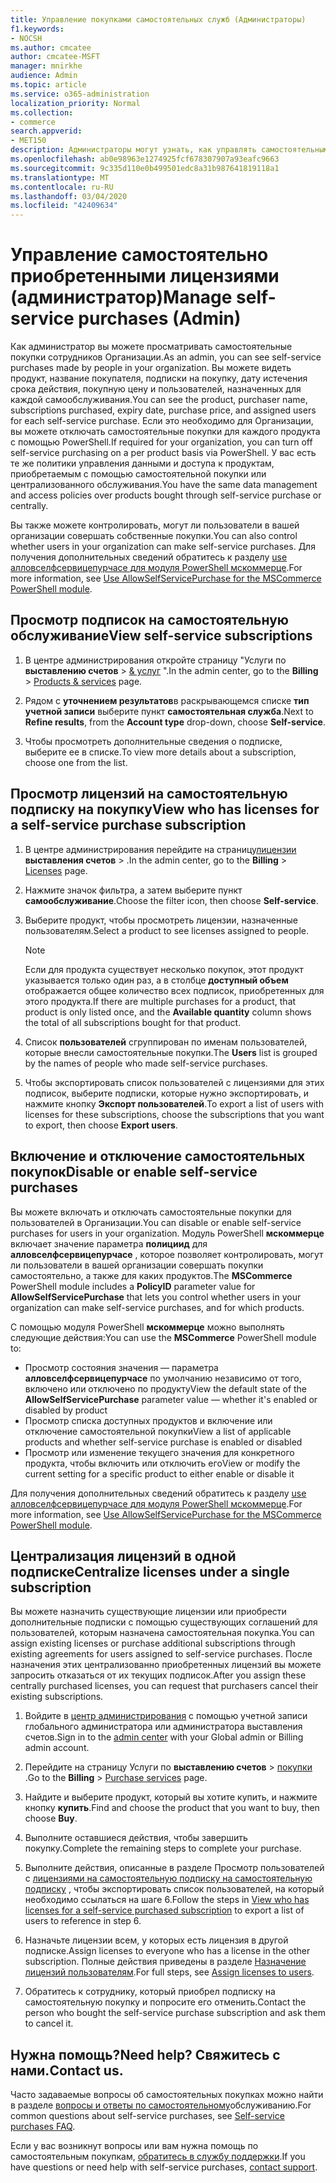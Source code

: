```yaml
---
title: Управление покупками самостоятельных служб (Администраторы)
f1.keywords:
- NOCSH
ms.author: cmcatee
author: cmcatee-MSFT
manager: mnirkhe
audience: Admin
ms.topic: article
ms.service: o365-administration
localization_priority: Normal
ms.collection:
- commerce
search.appverid:
- MET150
description: Администраторы могут узнать, как управлять самостоятельными покупками пользователей в Организации.
ms.openlocfilehash: ab0e98963e1274925fcf678307907a93eafc9663
ms.sourcegitcommit: 9c335d110e0b499501edc8a31b987641819118a1
ms.translationtype: MT
ms.contentlocale: ru-RU
ms.lasthandoff: 03/04/2020
ms.locfileid: "42409634"
---
```

# <a name="manage-self-service-purchases-admin"></a><span data-ttu-id="42bca-103">Управление самостоятельно приобретенными лицензиями (администратор)</span><span class="sxs-lookup"><span data-stu-id="42bca-103">Manage self-service purchases (Admin)</span></span>

<span data-ttu-id="42bca-104">Как администратор вы можете просматривать самостоятельные покупки сотрудников Организации.</span><span class="sxs-lookup"><span data-stu-id="42bca-104">As an admin, you can see self-service purchases made by people in your organization.</span></span> <span data-ttu-id="42bca-105">Вы можете видеть продукт, название покупателя, подписки на покупку, дату истечения срока действия, покупную цену и пользователей, назначенных для каждой самообслуживания.</span><span class="sxs-lookup"><span data-stu-id="42bca-105">You can see the product, purchaser name, subscriptions purchased, expiry date, purchase price, and assigned users for each self-service purchase.</span></span> <span data-ttu-id="42bca-106">Если это необходимо для Организации, вы можете отключать самостоятельные покупки для каждого продукта с помощью PowerShell.</span><span class="sxs-lookup"><span data-stu-id="42bca-106">If required for your organization, you can turn off self-service purchasing on a per product basis via PowerShell.</span></span> <span data-ttu-id="42bca-107">У вас есть те же политики управления данными и доступа к продуктам, приобретаемым с помощью самостоятельной покупки или централизованного обслуживания.</span><span class="sxs-lookup"><span data-stu-id="42bca-107">You have the same data management and access policies over products bought through self-service purchase or centrally.</span></span>

<span data-ttu-id="42bca-108">Вы также можете контролировать, могут ли пользователи в вашей организации совершать собственные покупки.</span><span class="sxs-lookup"><span data-stu-id="42bca-108">You can also control whether users in your organization can make self-service purchases.</span></span> <span data-ttu-id="42bca-109">Для получения дополнительных сведений обратитесь к разделу [use алловселфсервицепурчасе для модуля PowerShell мскоммерце](allowselfservicepurchase-powershell.md).</span><span class="sxs-lookup"><span data-stu-id="42bca-109">For more information, see [Use AllowSelfServicePurchase for the MSCommerce PowerShell module](allowselfservicepurchase-powershell.md).</span></span>

## <a name="view-self-service-subscriptions"></a><span data-ttu-id="42bca-110">Просмотр подписок на самостоятельную обслуживание</span><span class="sxs-lookup"><span data-stu-id="42bca-110">View self-service subscriptions</span></span>

1. <span data-ttu-id="42bca-111">В центре администрирования откройте страницу "Услуги по **выставлению счетов** > <a href="https://go.microsoft.com/fwlink/p/?linkid=842054" target="_blank">& услуг</a> ".</span><span class="sxs-lookup"><span data-stu-id="42bca-111">In the admin center, go to the **Billing** > <a href="https://go.microsoft.com/fwlink/p/?linkid=842054" target="_blank">Products & services</a> page.</span></span>

2. <span data-ttu-id="42bca-112">Рядом с **уточнением результатов**в раскрывающемся списке **тип учетной записи** выберите пункт **самостоятельная служба**.</span><span class="sxs-lookup"><span data-stu-id="42bca-112">Next to **Refine results**, from the **Account type** drop-down, choose **Self-service**.</span></span>

3. <span data-ttu-id="42bca-113">Чтобы просмотреть дополнительные сведения о подписке, выберите ее в списке.</span><span class="sxs-lookup"><span data-stu-id="42bca-113">To view more details about a subscription, choose one from the list.</span></span>

## <a name="view-who-has-licenses-for-a-self-service-purchase-subscription"></a><span data-ttu-id="42bca-114">Просмотр лицензий на самостоятельную подписку на покупку</span><span class="sxs-lookup"><span data-stu-id="42bca-114">View who has licenses for a self-service purchase subscription</span></span>

1. <span data-ttu-id="42bca-115">В центре администрирования перейдите на страницу<a href="https://go.microsoft.com/fwlink/p/?linkid=842264" target="_blank">лицензии</a> **выставления счетов** > .</span><span class="sxs-lookup"><span data-stu-id="42bca-115">In the admin center, go to the **Billing** > <a href="https://go.microsoft.com/fwlink/p/?linkid=842264" target="_blank">Licenses</a> page.</span></span>

2. <span data-ttu-id="42bca-116">Нажмите значок фильтра, а затем выберите пункт **самообслуживание**.</span><span class="sxs-lookup"><span data-stu-id="42bca-116">Choose the filter icon, then choose **Self-service**.</span></span>

3. <span data-ttu-id="42bca-117">Выберите продукт, чтобы просмотреть лицензии, назначенные пользователям.</span><span class="sxs-lookup"><span data-stu-id="42bca-117">Select a product to see licenses assigned to people.</span></span>

    > [!NOTE]
    > <span data-ttu-id="42bca-118">Если для продукта существует несколько покупок, этот продукт указывается только один раз, а в столбце **доступный объем** отображается общее количество всех подписок, приобретенных для этого продукта.</span><span class="sxs-lookup"><span data-stu-id="42bca-118">If there are multiple purchases for a product, that product is only listed once, and the **Available quantity** column shows the total of all subscriptions bought for that product.</span></span>

4. <span data-ttu-id="42bca-119">Список **пользователей** сгруппирован по именам пользователей, которые внесли самостоятельные покупки.</span><span class="sxs-lookup"><span data-stu-id="42bca-119">The **Users** list is grouped by the names of people who made self-service purchases.</span></span>

5. <span data-ttu-id="42bca-120">Чтобы экспортировать список пользователей с лицензиями для этих подписок, выберите подписки, которые нужно экспортировать, и нажмите кнопку **Экспорт пользователей**.</span><span class="sxs-lookup"><span data-stu-id="42bca-120">To export a list of users with licenses for these subscriptions, choose the subscriptions that you want to export, then choose **Export users**.</span></span>

## <a name="disable-or-enable-self-service-purchases"></a><span data-ttu-id="42bca-121">Включение и отключение самостоятельных покупок</span><span class="sxs-lookup"><span data-stu-id="42bca-121">Disable or enable self-service purchases</span></span>

<span data-ttu-id="42bca-122">Вы можете включать и отключать самостоятельные покупки для пользователей в Организации.</span><span class="sxs-lookup"><span data-stu-id="42bca-122">You can disable or enable self-service purchases for users in your organization.</span></span> <span data-ttu-id="42bca-123">Модуль PowerShell **мскоммерце** включает значение параметра **полициид** для **алловселфсервицепурчасе** , которое позволяет контролировать, могут ли пользователи в вашей организации совершать покупки самостоятельно, а также для каких продуктов.</span><span class="sxs-lookup"><span data-stu-id="42bca-123">The **MSCommerce** PowerShell module includes a **PolicyID** parameter value for **AllowSelfServicePurchase** that lets you control whether users in your organization can make self-service purchases, and for which products.</span></span>

<span data-ttu-id="42bca-124">С помощью модуля PowerShell **мскоммерце** можно выполнять следующие действия:</span><span class="sxs-lookup"><span data-stu-id="42bca-124">You can use the **MSCommerce** PowerShell module to:</span></span>

- <span data-ttu-id="42bca-125">Просмотр состояния значения &mdash; параметра **алловселфсервицепурчасе** по умолчанию независимо от того, включено или отключено по продукту</span><span class="sxs-lookup"><span data-stu-id="42bca-125">View the default state of the **AllowSelfServicePurchase** parameter value &mdash; whether it's enabled or disabled by product</span></span>
- <span data-ttu-id="42bca-126">Просмотр списка доступных продуктов и включение или отключение самостоятельной покупки</span><span class="sxs-lookup"><span data-stu-id="42bca-126">View a list of applicable products and whether self-service purchase is enabled or disabled</span></span>
- <span data-ttu-id="42bca-127">Просмотр или изменение текущего значения для конкретного продукта, чтобы включить или отключить его</span><span class="sxs-lookup"><span data-stu-id="42bca-127">View or modify the current setting for a specific product to either enable or disable it</span></span>

<span data-ttu-id="42bca-128">Для получения дополнительных сведений обратитесь к разделу [use алловселфсервицепурчасе для модуля PowerShell мскоммерце](allowselfservicepurchase-powershell.md).</span><span class="sxs-lookup"><span data-stu-id="42bca-128">For more information, see [Use AllowSelfServicePurchase for the MSCommerce PowerShell module](allowselfservicepurchase-powershell.md).</span></span>

## <a name="centralize-licenses-under-a-single-subscription"></a><span data-ttu-id="42bca-129">Централизация лицензий в одной подписке</span><span class="sxs-lookup"><span data-stu-id="42bca-129">Centralize licenses under a single subscription</span></span>

<span data-ttu-id="42bca-130">Вы можете назначить существующие лицензии или приобрести дополнительные подписки с помощью существующих соглашений для пользователей, которым назначена самостоятельная покупка.</span><span class="sxs-lookup"><span data-stu-id="42bca-130">You can assign existing licenses or purchase additional subscriptions through existing agreements for users assigned to self-service purchases.</span></span> <span data-ttu-id="42bca-131">После назначения этих централизованно приобретенных лицензий вы можете запросить отказаться от их текущих подписок.</span><span class="sxs-lookup"><span data-stu-id="42bca-131">After you assign these centrally purchased licenses, you can request that purchasers cancel their existing subscriptions.</span></span>

1. <span data-ttu-id="42bca-132">Войдите в <a href="https://go.microsoft.com/fwlink/p/?linkid=2024339" target="_blank">центр администрирования</a> с помощью учетной записи глобального администратора или администратора выставления счетов.</span><span class="sxs-lookup"><span data-stu-id="42bca-132">Sign in to the <a href="https://go.microsoft.com/fwlink/p/?linkid=2024339" target="_blank">admin center</a> with your Global admin or Billing admin account.</span></span>

2. <span data-ttu-id="42bca-133">Перейдите на страницу Услуги по **выставлению счетов** > <a href="https://go.microsoft.com/fwlink/p/?linkid=868433" target="_blank">покупки</a> .</span><span class="sxs-lookup"><span data-stu-id="42bca-133">Go to the **Billing** > <a href="https://go.microsoft.com/fwlink/p/?linkid=868433" target="_blank">Purchase services</a> page.</span></span>

3. <span data-ttu-id="42bca-134">Найдите и выберите продукт, который вы хотите купить, и нажмите кнопку **купить**.</span><span class="sxs-lookup"><span data-stu-id="42bca-134">Find and choose the product that you want to buy, then choose **Buy**.</span></span>

4. <span data-ttu-id="42bca-135">Выполните оставшиеся действия, чтобы завершить покупку.</span><span class="sxs-lookup"><span data-stu-id="42bca-135">Complete the remaining steps to complete your purchase.</span></span>

5. <span data-ttu-id="42bca-136">Выполните действия, описанные в разделе Просмотр пользователей с [лицензиями на самостоятельную подписку на самостоятельную подписку](#view-who-has-licenses-for-a-self-service-purchase-subscription) , чтобы экспортировать список пользователей, на который необходимо ссылаться на шаге 6.</span><span class="sxs-lookup"><span data-stu-id="42bca-136">Follow the steps in [View who has licenses for a self-service purchased subscription](#view-who-has-licenses-for-a-self-service-purchase-subscription) to export a list of users to reference in step 6.</span></span>

6. <span data-ttu-id="42bca-137">Назначьте лицензии всем, у которых есть лицензия в другой подписке.</span><span class="sxs-lookup"><span data-stu-id="42bca-137">Assign licenses to everyone who has a license in the other subscription.</span></span> <span data-ttu-id="42bca-138">Полные действия приведены в разделе [Назначение лицензий пользователям](../../admin/manage/assign-licenses-to-users.md).</span><span class="sxs-lookup"><span data-stu-id="42bca-138">For full steps, see [Assign licenses to users](../../admin/manage/assign-licenses-to-users.md).</span></span>

7. <span data-ttu-id="42bca-139">Обратитесь к сотруднику, который приобрел подписку на самостоятельную покупку и попросите его отменить.</span><span class="sxs-lookup"><span data-stu-id="42bca-139">Contact the person who bought the self-service purchase subscription and ask them to cancel it.</span></span>

## <a name="need-help-contact-us"></a><span data-ttu-id="42bca-140">Нужна помощь?</span><span class="sxs-lookup"><span data-stu-id="42bca-140">Need help?</span></span> <span data-ttu-id="42bca-141">Свяжитесь с нами.</span><span class="sxs-lookup"><span data-stu-id="42bca-141">Contact us.</span></span>

<span data-ttu-id="42bca-142">Часто задаваемые вопросы об самостоятельных покупках можно найти в разделе [вопросы и ответы по самостоятельному](self-service-purchase-faq.md)обслуживанию.</span><span class="sxs-lookup"><span data-stu-id="42bca-142">For common questions about self-service purchases, see [Self-service purchases FAQ](self-service-purchase-faq.md).</span></span>

<span data-ttu-id="42bca-143">Если у вас возникнут вопросы или вам нужна помощь по самостоятельным покупкам, [обратитесь в службу поддержки](../../admin/contact-support-for-business-products.md).</span><span class="sxs-lookup"><span data-stu-id="42bca-143">If you have questions or need help with self-service purchases, [contact support](../../admin/contact-support-for-business-products.md).</span></span>
